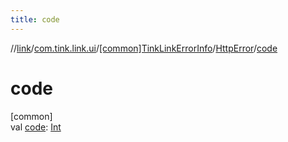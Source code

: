 ```yaml
---
title: code
---
```

//[link](../../../../index.html)/[com.tink.link.ui](../../index.html)/[[common]TinkLinkErrorInfo](../index.html)/[HttpError](index.html)/[code](code.html)



# code



[common]\
val [code](code.html): [Int](https://kotlinlang.org/api/latest/jvm/stdlib/kotlin/-int/index.html)




